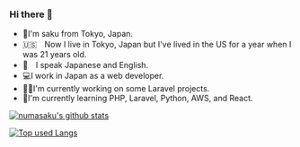 ### Hi there 👋
- 🗼I'm saku from Tokyo, Japan.
- 🇺🇸　Now I live in Tokyo, Japan but I've lived in the US for a year when I was 21 years old.
- 🎌　I speak Japanese and English.
- 💻I work in Japan as a web developer.
- 👨‍💼I'm currently working on some Laravel projects.
- 🌱I'm currently learning PHP, Laravel, Python, AWS, and React.

<!-- リポジトリステータス -->
[![numasaku's github stats](https://github-readme-stats.vercel.app/api?username=numasaku&hide=contribs&count_private=true&show_icons=true&theme=tokyonight)](https://github.com/numasaku/)

<!-- ソースコード統計 -->
[![Top used Langs](https://github-readme-stats.vercel.app/api/top-langs/?username=numasaku&layout=compact&theme=tokyonight)](https://github.com/numasaku/)


<!--
**numasaku/numasaku** is a ✨ _special_ ✨ repository because its `README.md` (this file) appears on your GitHub profile.

Here are some ideas to get you started:

- 🔭 I’m currently working on ...
- 🌱 I’m currently learning ...
- 👯 I’m looking to collaborate on ...
- 🤔 I’m looking for help with ...
- 💬 Ask me about ...
- 📫 How to reach me: ...
- 😄 Pronouns: ...
- ⚡ Fun fact: ...
-->
